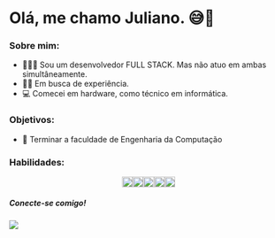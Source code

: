 # Olá, me chamo Juliano. 😅🚀

  ### Sobre mim: 
  - 👨🏼‍🏫 Sou um desenvolvedor FULL STACK. Mas não atuo em ambas simultâneamente.
  - ✍🏼 Em busca de experiência.
  - 💻 Comecei em hardware, como técnico em informática.

  ### Objetivos: 
  - 🧠 Terminar a faculdade de Engenharia da Computação
 

  ### Habilidades: 
  <div style='display: flex; width: 100%; justify-content: center; align-itens:center;'>
      <img style='width: 2vw; height 2vh' src='https://user-images.githubusercontent.com/65797644/159199217-a8087d8f-9053-49fe-9d2b-db67e4f03411.png' />
      <img  style='width: 2vw; height 2vh'  src='https://user-images.githubusercontent.com/65797644/159199242-b811ff1c-7977-48cd-9b7c-290aa8665b76.png' />
      <img style='width: 2vw; height 2vh'  src='https://user-images.githubusercontent.com/65797644/159199279-b66162e2-38fe-4d33-bd85-711d013dec3b.png' />
      <img  style='width: 2vw; height 2vh' src='https://user-images.githubusercontent.com/65797644/159199300-5db1b31a-21df-4af3-9f8e-316a88545627.png' />
      <img style='width: 2vw; height 2vh'  src='https://user-images.githubusercontent.com/65797644/159199308-b273db55-ca98-48da-a430-9234a1e9df53.png' />
  </div>
  

  ##### Conecte-se comigo!
  <a href='https://www.linkedin.com/in/juliano-de-almeida-3129b71ab/'>  <img src='https://img.shields.io/badge/LinkedIn-0077B5?style=for-the-badge&logo=linkedin&logoColor=white' /></a>
 
